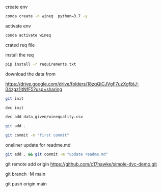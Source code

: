 create env

```bash 
conda create -n wineq  python=3.7 -y
```

activate env

``` bash
conda activate wineq
```

crated req file

install the req
 
```bash
pip install -r requirements.txt
```

download the data from

https://drive.google.com/drive/folders/18zqQiCJVgF7uzXgfbIJ-04zgz1ItNfF5?usp=sharing
```bash
git init
```
```bash
dvc init
```
```bash
dvc add data_given/winequality.csv
```
```bash
git add .
```
```bash
git commit -m "first commit"
```
oneliner update for readme.md
```bash
git add . && git commit -m "update readme.md"
```
git remote add origin https://github.com/c17hawke/simple-dvc-demo.git

git branch -M main

git push origin main
   
